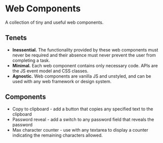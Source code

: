 # Web Components

A collection of tiny and useful web components.

## Tenets

* **Inessential.** The functionality provided by these web components must never be required and their absence must never prevent the user from completing a task.
* **Minimal.** Each web component contains only necessary code. APIs are the JS event model and CSS classes.
* **Agnostic.** Web components are vanilla JS and unstyled, and can be used with any web framework or design system.

## Components

* Copy to clipboard - add a button that copies any specified text to the clipboard
* Password reveal - add a switch to any password field that reveals the password
* Max character counter - use with any textarea to display a counter indicating the remaining characters allowed.